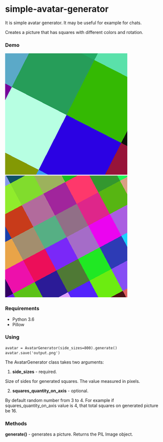 # simple-avatar-generator

It is simple avatar generator. It may be useful for example for chats.

Creates a picture that has squares with different colors and rotation.

### Demo

![Demo 1](examples/demo1.png?raw=true "Demo 1")
![Demo 2](examples/demo2.png?raw=true "Demo 2")

### Requirements

- Python 3.6
- Pillow

### Using

    avatar = AvatarGenerator(side_sizes=800).generate()
    avatar.save('output.png')
    
The AvatarGenerator class takes two arguments:

1. **side_sizes** - required. 

Size of sides for generated squares. The value measured in pixels.

2. **squares_quantity_on_axis** - optional. 

By default random number from 3 to 4. 
For example if squares_quantity_on_axis value is 4, that total squares on generated picture be 16.

### Methods

**generate()** - generates a picture. Returns the PIL Image object.
